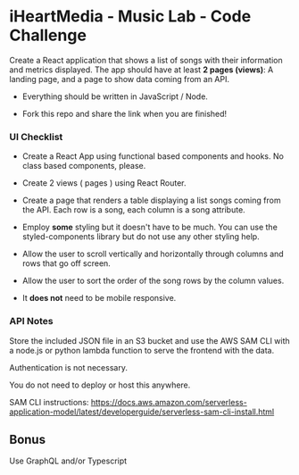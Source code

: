  # iHeartMedia - Music Lab - Code Challenge

Create a React application that shows a list of songs with their information and metrics displayed. The app should have at least **2 pages (views)**:
A landing page, and a page to show data coming from an API.

- Everything should be written in JavaScript / Node.

- Fork this repo and share the link when you are finished!

### UI Checklist

- Create a React App using functional based components and hooks. No class based components, please.

- Create 2 views ( pages ) using React Router.

- Create a page that renders a table displaying a list songs coming from the API. Each row is a song, each column is a song attribute. 

- Employ **some** styling but it doesn't have to be much. You can use the styled-components library but do not use any other styling help.

- Allow the user to scroll vertically and horizontally through columns and rows that go off screen.

- Allow the user to sort the order of the song rows by the column values.

- It **does not** need to be mobile responsive.

### API Notes

Store the included JSON file in an S3 bucket and use the AWS SAM CLI with a node.js or python lambda function to serve the frontend with the data.

Authentication is not necessary.

You do not need to deploy or host this anywhere.

SAM CLI instructions: https://docs.aws.amazon.com/serverless-application-model/latest/developerguide/serverless-sam-cli-install.html

## Bonus

Use GraphQL and/or Typescript
